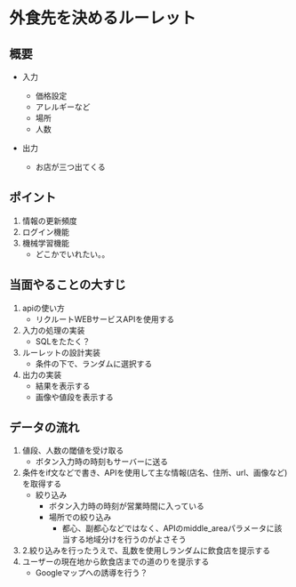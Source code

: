 # 外食先を決めるルーレット

## 概要

- 入力
    - 価格設定
    - アレルギーなど
    - 場所
    - 人数

- 出力
    - お店が三つ出てくる

## ポイント
1. 情報の更新頻度
2. ログイン機能
3. 機械学習機能
    - どこかでいれたい。。

## 当面やることの大すじ
1. apiの使い方
    - リクルートWEBサービスAPIを使用する
2. 入力の処理の実装
    - SQLをたたく？
3. ルーレットの設計実装
    - 条件の下で、ランダムに選択する
4. 出力の実装
    - 結果を表示する
    - 画像や値段を表示する



## データの流れ
1. 値段、人数の閾値を受け取る
    - ボタン入力時の時刻もサーバーに送る
2. 条件をif文などで書き、APIを使用して主な情報(店名、住所、url、画像など)を取得する
    - 絞り込み
        - ボタン入力時の時刻が営業時間に入っている
        - 場所での絞り込み
            - 都心、副都心などではなく、APIのmiddle_areaパラメータに該当する地域分けを行うのがよさそう
3. 2.絞り込みを行ったうえで、乱数を使用しランダムに飲食店を提示する
4. ユーザーの現在地から飲食店までの道のりを提示する
    - Googleマップへの誘導を行う？
